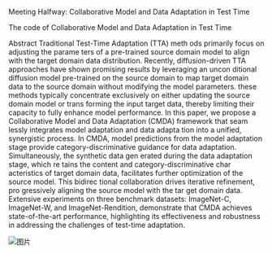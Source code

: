 Meeting Halfway: Collaborative Model and Data Adaptation in Test Time

The code of Collaborative Model and Data Adaptation in Test Time

Abstract
 Traditional Test-Time Adaptation (TTA) meth
ods primarily focus on adjusting the parame
ters of a pre-trained source domain model to
 align with the target domain data distribution.
 Recently, diffusion-driven TTA approaches have
 shown promising results by leveraging an uncon
ditional diffusion model pre-trained on the source
 domain to map target domain data to the source
 domain without modifying the model parameters.
 these methods typically concentrate exclusively on
 either updating the source domain model or trans
forming the input target data, thereby limiting their
 capacity to fully enhance model performance. In
 this paper, we propose a Collaborative Model and
 Data Adaptation (CMDA) framework that seam
lessly integrates model adaptation and data adapta
tion into a unified, synergistic process. In CMDA,
 model predictions from the model adaptation stage
 provide category-discriminative guidance for data
 adaptation. Simultaneously, the synthetic data gen
erated during the data adaptation stage, which re
tains the content and category-discriminative char
acteristics of target domain data, facilitates further
 optimization of the source model. This bidirec
tional collaboration drives iterative refinement, pro
gressively aligning the source model with the tar
get domain data. Extensive experiments on three
 benchmark datasets: ImageNet-C, ImageNet-W,
 and ImageNet-Rendition, demonstrate that CMDA
 achieves state-of-the-art performance, highlighting
 its effectiveness and robustness in addressing the
 challenges of test-time adaptation.

![图片](https://github.com/user-attachments/assets/c919d71d-b790-4789-bb07-d0d1b51f9001)
